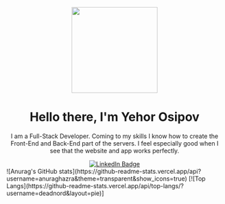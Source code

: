 <div id="logo" align="center">
    <img src="[insert an image of yourself or something you like]" width="200" />  
</div>
<div id="header" align="center">
  <h1>Hello there, I'm Yehor Osipov</h1>
  <p>I am a Full-Stack Developer. Coming to my skills I know how to create the Front-End and Back-End part of the servers. I feel especially good when I see that the website and app works perfectly.
</p>
</div> 
<div id="badges" align="center">
  <a href="https://www.linkedin.com/in/yegor-osipov-eod/">
    <img src="https://img.shields.io/badge/LinkedIn-blue?style=for-the-badge&logo=linkedin&logoColor=white" alt="LinkedIn Badge"/>
  </a>
</div>
<!-- <div id="stats" align="center"> -->
![Anurag's GitHub stats](https://github-readme-stats.vercel.app/api?username=anuraghazra&theme=transparent&show_icons=true)
<!-- </div> -->
<!-- <div id="langs" align="center"> -->
[![Top Langs](https://github-readme-stats.vercel.app/api/top-langs/?username=deadnord&layout=pie)]
<!-- </div> -->
